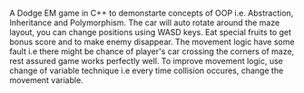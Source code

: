 A Dodge EM game in C++ to demonstarte concepts of OOP i.e. Abstraction, Inheritance and Polymorphism.
The car will auto rotate around the maze layout, you can change positions using WASD keys.
Eat special fruits to get bonus score and to make enemy disappear.
The movement logic have some fault i.e there might be chance of player's car crossing the corners of maze, rest assured game works perfectly well.
To improve movement logic, use change of variable technique i.e every time collision occures, change the movement variable.
